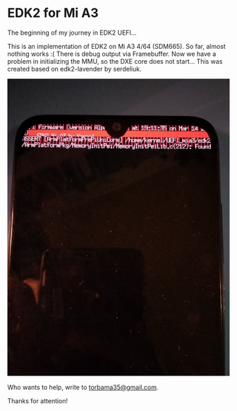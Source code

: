 # EDK2 for Mi A3

The beginning of my journey in EDK2 UEFI...

This is an implementation of EDK2 on Mi A3 4/64 (SDM665). So far, almost nothing works :( There is debug output via Framebuffer. Now we have a problem in initializing the MMU, so the DXE core does not start... This was created based on edk2-lavender by serdeliuk.



![](https://github.com/Kernel357/edk2-SDM665/raw/Mi-A3/CtEQIwcqbMA.jpg)

Who wants to help, write to torbama35@gmail.com.

Thanks for attention!
